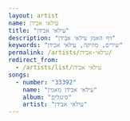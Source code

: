 ```yaml
---
layout: artist
name: עילאי אבידן
title: "עילאי אבידן"
description: "דף האמן עילאי אבידן"
keywords: "שירים, מוזיקה, עילאי אבידן"
permalink: /artists/עילאי-אבידן/
redirect_from:
  - /artists/list/עילאי אבידן
songs:
  - number: "33392"
    name: "עילאי אבידן מאמין"
    album: "סינגלים"
    artist: "עילאי אבידן"
---
```

